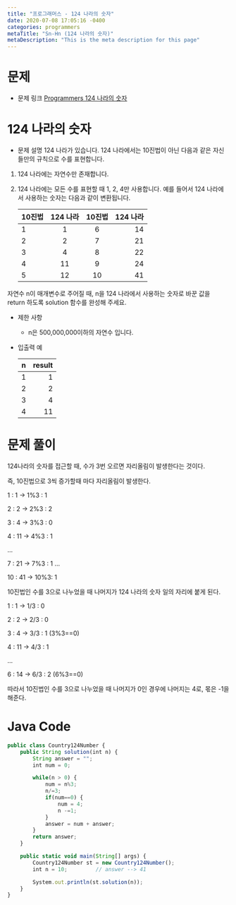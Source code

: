 ```yaml
---
title: "프로그래머스 - 124 나라의 숫자"
date: 2020-07-08 17:05:16 -0400
categories: programmers
metaTitle: "Sn-Hn (124 나라의 숫자)"
metaDescription: "This is the meta description for this page"
---
```


# 문제
- 문제 링크
  [Programmers 124 나라의 숫자](https://programmers.co.kr/learn/courses/30/lessons/12899)

# 124 나라의 숫자
- 문제 설명
  124 나라가 있습니다. 124 나라에서는 10진법이 아닌 다음과 같은 자신들만의 규칙으로 수를 표현합니다.
1. 124 나라에는 자연수만 존재합니다.
1. 124 나라에는 모든 수를 표현할 때 1, 2, 4만 사용합니다.
   예를 들어서 124 나라에서 사용하는 숫자는 다음과 같이 변환됩니다.

   10진법 | 124 나라 |	10진법 | 124 나라
   ---|:---:|:---:|---:
   1 |	1 | 6 | 14
   2 |	2 | 7 | 21
   3 |	4 | 8 | 22
   4 | 11 | 9 | 24
   5 |	12 | 10 | 41

자연수 n이 매개변수로 주어질 때, n을 124 나라에서 사용하는 숫자로 바꾼 값을 return 하도록 solution 함수를 완성해 주세요.

- 제한 사항
  - n은 500,000,000이하의 자연수 입니다.

- 입출력 예

  n |	result
  ---|---:
  1 |	1
  2 |	2
  3 |	4
  4 |	11

# 문제 풀이
124나라의 숫자를 접근할 때, 수가 3번 오르면 자리올림이 발생한다는 것이다.

즉, 10진법으로 3씩 증가할때 마다 자리올림이 발생한다.

1 : 1   -> 1%3 : 1

2 : 2   -> 2%3 : 2

3 : 4   -> 3%3 : 0

4 : 11  -> 4%3 : 1

...

7 : 21  -> 7%3 : 1
...

10 : 41 -> 10%3: 1

10진법인 수를 3으로 나누었을 때 나머지가 124 나라의 숫자 일의 자리에 붙게 된다.

1 : 1  -> 1/3 : 0

2 : 2  -> 2/3 : 0

3 : 4  -> 3/3 : 1   (3%3==0)

4 : 11 -> 4/3 : 1

...

6 : 14 -> 6/3 : 2   (6%3==0)

따라서 10진법인 수를 3으로 나누었을 때 나머지가 0인 경우에 나머지는 4로, 몫은 -1을 해준다.

# Java Code
``` javascript
public class Country124Number {
	public String solution(int n) {
		String answer = "";
		int num = 0;

		while(n > 0) {
			num = n%3;
			n/=3;
			if(num==0) {
				num = 4;
				n -=1;
			}
			answer = num + answer;
		}
		return answer;
	}

	public static void main(String[] args) {
		Country124Number st = new Country124Number();
		int n = 10;			// answer --> 41

		System.out.println(st.solution(n));
	}
}
```
